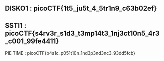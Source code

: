 DISKO1          : picoCTF{1t5_ju5t_4_5tr1n9_c63b02ef}
----------------------------------------------------------------------------------------
SSTI1           : picoCTF{s4rv3r_s1d3_t3mp14t3_1nj3ct10n5_4r3_c001_99fe4411}
----------------------------------------------------------------------------------------
PIE TIME        : picoCTF{b4s1c_p051t10n_1nd3p3nd3nc3_93dd5fcb}